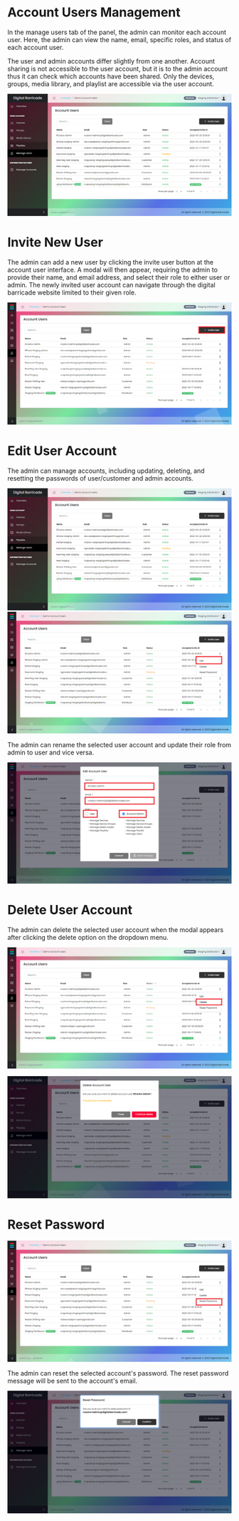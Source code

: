 # Account Users Management

<div class="description">

In the manage users tab of the panel, the admin can monitor each account user. Here, the admin can view the name, email, specific roles, and status of each account user.

The user and admin accounts differ slightly from one another. Account sharing is not accessible to the user account, but it is to the admin account thus it can check which accounts have been shared. Only the devices, groups, media library, and playlist are accessible via the user account.

![user_list](/images/manageUsers/manageUsers.png ":size=100%")

</div>

# Invite New User

<div class="description">

The admin can add a new user by clicking the invite user button at the account user interface. A modal will then appear, requiring the admin to provide their name, and email address, and select their role to either user or admin. The newly invited user account can navigate through the digital barricade website limited to their given role.

![user_invite](/images/manageUsers/manageUsersAdd.png ":size=100%")

</div>

# Edit User Account

<div class="description">

The admin can manage accounts, including updating, deleting, and resetting the passwords of user/customer and admin accounts.

![user_edit](/images/manageUsers/manageUsers.png ":size=100%")
![user_edit](/images/manageUsers/manageUsersEdit.png ":size=100%")

</div>
<div class="description">

The admin can rename the selected user account and update their role from admin to user and vice versa.

![user_edit](/images/manageUsers/manageUsersEditModal.png ":size=100%")

</div>

# Delete User Account

<div class="description">
The admin can delete the selected user account when the modal appears after clicking the delete option on the dropdown menu.

![user_delete](/images/manageUsers/manageUsersDelete.png ":size=100%")

![manage_user](/images/manageUsers/manageUsersDeleteModal.png ":size=100%")

</div>

# Reset Password

<div class="description">

![user_reset](/images/manageUsers/manageUsersReset.png ":size=100%")

</div>

<div class="description">

The admin can reset the selected account's password. The reset password message will be sent to the account's email.

![user_reset](/images/manageUsers/manageUsersResetModal.png ":size=100%")

</div>
